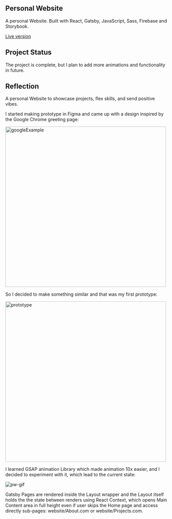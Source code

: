 ## Personal Website


A personal Website.
Built with React, Gatsby, JavaScript, Sass, Firebase and Storybook.

[Live version](https://timely-sunshine-57d072.netlify.app/)

## Project Status

The project is complete, but I plan to add more animations and functionality in future.


## **Reflection**

A personal Website to showcase projects, flex skills, and send positive vibes.

I started making prototype in Figma and came up with a design inspired by the Google Chrome greeting page:

<img width="500" alt="googleExample" src="https://user-images.githubusercontent.com/88290696/184224995-713dc748-a1bf-4ad0-9c97-5b2804879894.png">

So I decided to make something similar and that was my first prototype:

<img width="500" alt="prototype" src="https://user-images.githubusercontent.com/88290696/184225015-a34000a4-e100-4d9c-afb2-4d6501c4ee76.png">


I learned GSAP animation Library which made animation 10x easier,  and I decided to experiment with it, which lead to the current state:

![pw-gif](https://user-images.githubusercontent.com/88290696/184225043-7b3e34b0-aae7-43b6-a199-917ab3c52aee.gif)


Gatsby Pages are rendered inside the Layout wrapper and the Layout itself holds the the state between renders using React Context, which opens Main Content area in full height even if user skips the Home page and access directly sub-pages: website/About.com or website/Projects.com.
